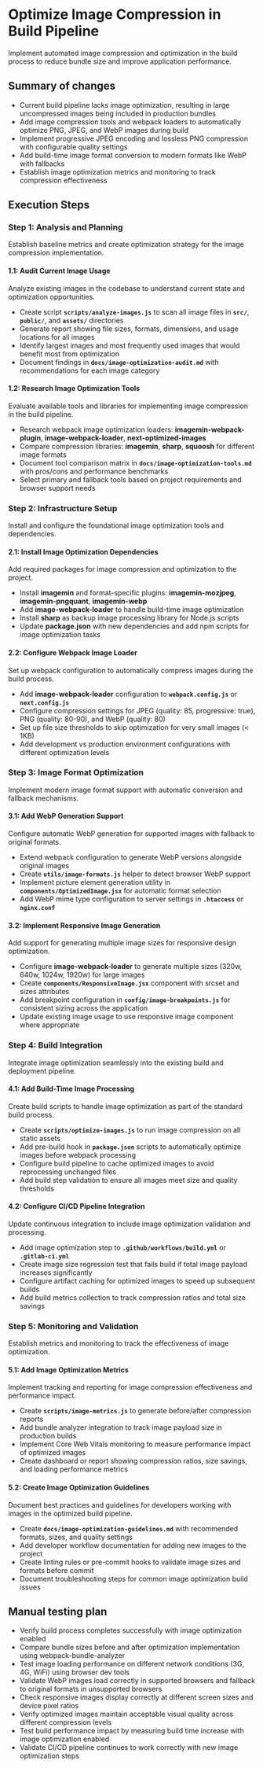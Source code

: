 # Optimize Image Compression in Build Pipeline
Implement automated image compression and optimization in the build process to reduce bundle size and improve application performance.

## Summary of changes
- Current build pipeline lacks image optimization, resulting in large uncompressed images being included in production bundles
- Add image compression tools and webpack loaders to automatically optimize PNG, JPEG, and WebP images during build
- Implement progressive JPEG encoding and lossless PNG compression with configurable quality settings
- Add build-time image format conversion to modern formats like WebP with fallbacks
- Establish image optimization metrics and monitoring to track compression effectiveness

## Execution Steps

### Step 1: Analysis and Planning
Establish baseline metrics and create optimization strategy for the image compression implementation.

#### 1.1: Audit Current Image Usage
Analyze existing images in the codebase to understand current state and optimization opportunities.
- Create script **`scripts/analyze-images.js`** to scan all image files in **`src/`**, **`public/`**, and **`assets/`** directories
- Generate report showing file sizes, formats, dimensions, and usage locations for all images
- Identify largest images and most frequently used images that would benefit most from optimization
- Document findings in **`docs/image-optimization-audit.md`** with recommendations for each image category

#### 1.2: Research Image Optimization Tools
Evaluate available tools and libraries for implementing image compression in the build pipeline.
- Research webpack image optimization loaders: **imagemin-webpack-plugin**, **image-webpack-loader**, **next-optimized-images**
- Compare compression libraries: **imagemin**, **sharp**, **squoosh** for different image formats
- Document tool comparison matrix in **`docs/image-optimization-tools.md`** with pros/cons and performance benchmarks
- Select primary and fallback tools based on project requirements and browser support needs

### Step 2: Infrastructure Setup
Install and configure the foundational image optimization tools and dependencies.

#### 2.1: Install Image Optimization Dependencies
Add required packages for image compression and optimization to the project.
- Install **imagemin** and format-specific plugins: **imagemin-mozjpeg**, **imagemin-pngquant**, **imagemin-webp**
- Add **image-webpack-loader** to handle build-time image optimization
- Install **sharp** as backup image processing library for Node.js scripts
- Update **package.json** with new dependencies and add npm scripts for image optimization tasks

#### 2.2: Configure Webpack Image Loader
Set up webpack configuration to automatically compress images during the build process.
- Add **image-webpack-loader** configuration to **`webpack.config.js`** or **`next.config.js`**
- Configure compression settings for JPEG (quality: 85, progressive: true), PNG (quality: 80-90), and WebP (quality: 80)
- Set up file size thresholds to skip optimization for very small images (< 1KB)
- Add development vs production environment configurations with different optimization levels

### Step 3: Image Format Optimization
Implement modern image format support with automatic conversion and fallback mechanisms.

#### 3.1: Add WebP Generation Support
Configure automatic WebP generation for supported images with fallback to original formats.
- Extend webpack configuration to generate WebP versions alongside original images
- Create **`utils/image-formats.js`** helper to detect browser WebP support
- Implement picture element generation utility in **`components/OptimizedImage.jsx`** for automatic format selection
- Add WebP mime type configuration to server settings in **`.htaccess`** or **`nginx.conf`**

#### 3.2: Implement Responsive Image Generation
Add support for generating multiple image sizes for responsive design optimization.
- Configure **image-webpack-loader** to generate multiple sizes (320w, 640w, 1024w, 1920w) for large images
- Create **`components/ResponsiveImage.jsx`** component with srcset and sizes attributes
- Add breakpoint configuration in **`config/image-breakpoints.js`** for consistent sizing across the application
- Update existing image usage to use responsive image component where appropriate

### Step 4: Build Integration
Integrate image optimization seamlessly into the existing build and deployment pipeline.

#### 4.1: Add Build-Time Image Processing
Create build scripts to handle image optimization as part of the standard build process.
- Create **`scripts/optimize-images.js`** to run image compression on all static assets
- Add pre-build hook in **`package.json`** scripts to automatically optimize images before webpack processing
- Configure build pipeline to cache optimized images to avoid reprocessing unchanged files
- Add build step validation to ensure all images meet size and quality thresholds

#### 4.2: Configure CI/CD Pipeline Integration
Update continuous integration to include image optimization validation and processing.
- Add image optimization step to **`.github/workflows/build.yml`** or **`.gitlab-ci.yml`**
- Create image size regression test that fails build if total image payload increases significantly
- Configure artifact caching for optimized images to speed up subsequent builds
- Add build metrics collection to track compression ratios and total size savings

### Step 5: Monitoring and Validation
Establish metrics and monitoring to track the effectiveness of image optimization.

#### 5.1: Add Image Optimization Metrics
Implement tracking and reporting for image compression effectiveness and performance impact.
- Create **`scripts/image-metrics.js`** to generate before/after compression reports
- Add bundle analyzer integration to track image payload size in production builds
- Implement Core Web Vitals monitoring to measure performance impact of optimized images
- Create dashboard or report showing compression ratios, size savings, and loading performance metrics

#### 5.2: Create Image Optimization Guidelines
Document best practices and guidelines for developers working with images in the optimized build pipeline.
- Create **`docs/image-optimization-guidelines.md`** with recommended formats, sizes, and quality settings
- Add developer workflow documentation for adding new images to the project
- Create linting rules or pre-commit hooks to validate image sizes and formats before commit
- Document troubleshooting steps for common image optimization build issues

## Manual testing plan
- Verify build process completes successfully with image optimization enabled
- Compare bundle sizes before and after optimization implementation using webpack-bundle-analyzer
- Test image loading performance on different network conditions (3G, 4G, WiFi) using browser dev tools
- Validate WebP images load correctly in supported browsers and fallback to original formats in unsupported browsers
- Check responsive images display correctly at different screen sizes and device pixel ratios
- Verify optimized images maintain acceptable visual quality across different compression levels
- Test build performance impact by measuring build time increase with image optimization enabled
- Validate CI/CD pipeline continues to work correctly with new image optimization steps